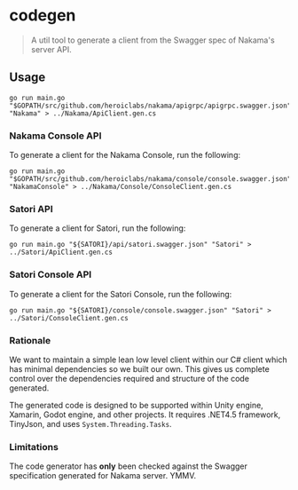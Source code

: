 codegen
=======

> A util tool to generate a client from the Swagger spec of Nakama's server API.

## Usage

```shell
go run main.go "$GOPATH/src/github.com/heroiclabs/nakama/apigrpc/apigrpc.swagger.json" "Nakama" > ../Nakama/ApiClient.gen.cs
```

### Nakama Console API

To generate a client for the Nakama Console, run the following:

```shell
go run main.go "$GOPATH/src/github.com/heroiclabs/nakama/console/console.swagger.json" "NakamaConsole" > ../Nakama/Console/ConsoleClient.gen.cs
```

### Satori API

To generate a client for Satori, run the following:
```shell
go run main.go "${SATORI}/api/satori.swagger.json" "Satori" > ../Satori/ApiClient.gen.cs
```

### Satori Console API

To generate a client for the Satori Console, run the following:
```shell
go run main.go "${SATORI}/console/console.swagger.json" "Satori" > ../Satori/ConsoleClient.gen.cs
```

### Rationale

We want to maintain a simple lean low level client within our C# client which has minimal dependencies so we built our own. This gives us complete control over the dependencies required and structure of the code generated.

The generated code is designed to be supported within Unity engine, Xamarin, Godot engine, and other projects. It requires .NET4.5 framework, TinyJson, and uses `System.Threading.Tasks`.

### Limitations

The code generator has __only__ been checked against the Swagger specification generated for Nakama server. YMMV.
